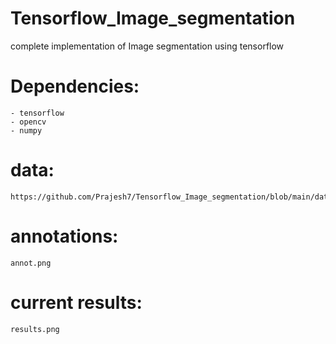 # Tensorflow_Image_segmentation
complete implementation of Image segmentation using tensorflow


# Dependencies:
    - tensorflow
    - opencv
    - numpy

# data:
    https://github.com/Prajesh7/Tensorflow_Image_segmentation/blob/main/data.png

# annotations:
    annot.png

# current results:
    results.png

